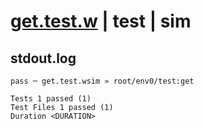 # [get.test.w](../../../../../../examples/tests/sdk_tests/table/get.test.w) | test | sim

## stdout.log
```log
pass ─ get.test.wsim » root/env0/test:get
 
Tests 1 passed (1)
Test Files 1 passed (1)
Duration <DURATION>
```


